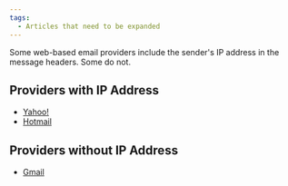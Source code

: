 ```yaml
---
tags:
  - Articles that need to be expanded 
---
```

Some web-based email providers include the sender's IP address in the
message headers. Some do not.

## Providers with IP Address

- [Yahoo!](yahoo!_mail_header_format.md)
- [Hotmail](hotmail_header_format.md)

## Providers without IP Address

- [Gmail](gmail_header_format.md)